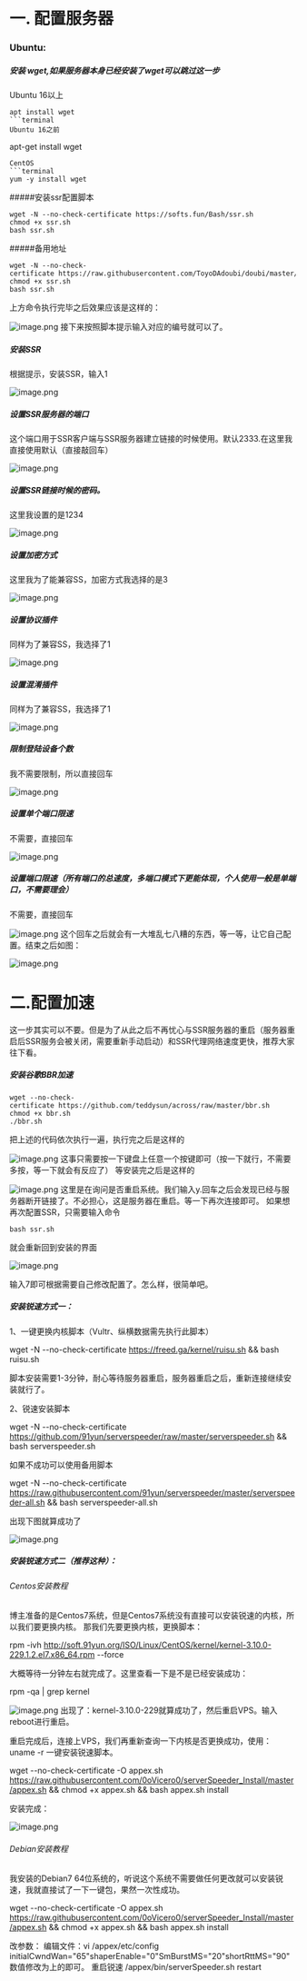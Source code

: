 # 一. 配置服务器
### Ubuntu:
##### 安装 wget,如果服务器本身已经安装了wget可以跳过这一步
Ubuntu 16以上
```terminal
apt install wget
```terminal
Ubuntu 16之前
```
apt-get install wget
```
CentOS
```terminal
yum -y install wget
```
#####安装ssr配置脚本
```terminal
wget -N --no-check-certificate https://softs.fun/Bash/ssr.sh
chmod +x ssr.sh
bash ssr.sh
```
#####备用地址
```terminal
wget -N --no-check-certificate https://raw.githubusercontent.com/ToyoDAdoubi/doubi/master/ssr.sh
chmod +x ssr.sh
bash ssr.sh
```
上方命令执行完毕之后效果应该是这样的：

![image.png](https://raw.githubusercontent.com/euhiduwu/SSR/master/images/myroot.png?token=AGINBPUPQNUTGZOQDE5T43K5GPUSC)
接下来按照脚本提示输入对应的编号就可以了。
##### 安装SSR
根据提示，安装SSR，输入1

![image.png](https://raw.githubusercontent.com/euhiduwu/SSR/master/images/1.png?token=AGINBPWGIZP2RWKLTNBOSWC5GPUIW)

##### 设置SSR服务器的端口
这个端口用于SSR客户端与SSR服务器建立链接的时候使用。默认2333.在这里我直接使用默认（直接敲回车）

![image.png](https://raw.githubusercontent.com/euhiduwu/SSR/master/images/2.png?token=AGINBPXRNB6ZKWPWC7Q5PSK5GPUTS)
##### 设置SSR链接时候的密码。
这里我设置的是1234

![image.png](https://raw.githubusercontent.com/euhiduwu/SSR/master/images/3.png?token=AGINBPXDMUCKV5M4EV2IDD25GPUU2)
##### 设置加密方式
这里我为了能兼容SS，加密方式我选择的是3

![image.png](https://raw.githubusercontent.com/euhiduwu/SSR/master/images/4.png?token=AGINBPSVI63UGJ6L35LS6S25GPUWI)
##### 设置协议插件
同样为了兼容SS，我选择了1

![image.png](https://raw.githubusercontent.com/euhiduwu/SSR/master/images/5.png?token=AGINBPVWTK3EZPYCYQQFVSK5GPUXG)
##### 设置混淆插件
同样为了兼容SS，我选择了1

![image.png](https://raw.githubusercontent.com/euhiduwu/SSR/master/images/6.png?token=AGINBPR7LFEQ2YLLL5CPYDK5GPU2S)
##### 限制登陆设备个数
我不需要限制，所以直接回车

![image.png](https://raw.githubusercontent.com/euhiduwu/SSR/master/images/7.png?token=AGINBPV74HA77ARDWZTCUYS5GPU3S)
##### 设置单个端口限速
不需要，直接回车

![image.png](https://raw.githubusercontent.com/euhiduwu/SSR/master/images/8.png?token=AGINBPSZU2NHMVNTO5ZXKKS5GPU4Y)
##### 设置端口限速（所有端口的总速度，多端口模式下更能体现，个人使用一般是单端口，不需要理会）
不需要，直接回车

![image.png](https://raw.githubusercontent.com/euhiduwu/SSR/master/images/9.png?token=AGINBPRVKCK3RDIZJJCPYV25GPU6I)
这个回车之后就会有一大堆乱七八糟的东西，等一等，让它自己配置。结束之后如图：

![image.png](https://raw.githubusercontent.com/euhiduwu/SSR/master/images/10.png?token=AGINBPRXRB37THHKYFR2UAS5GPU7U)
# 二.配置加速
这一步其实可以不要。但是为了从此之后不再忧心与SSR服务器的重启（服务器重启后SSR服务会被关闭，需要重新手动启动）和SSR代理网络速度更快，推荐大家往下看。
##### 安装谷歌BBR加速
```terminal
wget --no-check-certificate https://github.com/teddysun/across/raw/master/bbr.sh
chmod +x bbr.sh
./bbr.sh
```
把上述的代码依次执行一遍，执行完之后是这样的

![image.png](https://raw.githubusercontent.com/euhiduwu/SSR/master/images/11.png?token=AGINBPWBKT2CQ7KDFDJTVTC5GPVLO)
这事只需要按一下键盘上任意一个按键即可（按一下就行，不需要多按，等一下就会有反应了）
等安装完之后是这样的

![image.png](https://raw.githubusercontent.com/euhiduwu/SSR/master/images/12.png?token=AGINBPQIH2AMYNVXPU5MHX25GPVNO)
这里是在询问是否重启系统。我们输入y.回车之后会发现已经与服务器断开链接了。不必担心，这是服务器在重启。等一下再次连接即可。
如果想再次配置SSR，只需要输入命令
```terminal
bash ssr.sh
```
就会重新回到安装的界面

![image.png](https://raw.githubusercontent.com/euhiduwu/SSR/master/images/13.png?token=AGINBPS3FBTLCL4CORKEDM25GPVOY)

输入7即可根据需要自己修改配置了。怎么样，很简单吧。
##### 安装锐速方式一：
1、一键更换内核脚本（Vultr、纵横数据需先执行此脚本）

wget -N --no-check-certificate https://freed.ga/kernel/ruisu.sh && bash ruisu.sh

脚本安装需要1-3分钟，耐心等待服务器重启，服务器重启之后，重新连接继续安装就行了。

2、锐速安装脚本

wget -N --no-check-certificate https://github.com/91yun/serverspeeder/raw/master/serverspeeder.sh && bash serverspeeder.sh

如果不成功可以使用备用脚本

wget -N --no-check-certificate https://raw.githubusercontent.com/91yun/serverspeeder/master/serverspeeder-all.sh && bash serverspeeder-all.sh

出现下图就算成功了

![image.png](https://raw.githubusercontent.com/euhiduwu/SSR/master/images/%E9%94%90%E9%80%9F%E4%B8%80.jpg?token=AGINBPUYTCALI7IOWOMIEY25GPVQ4)
##### 安装锐速方式二（推荐这种）：
###### Centos安装教程
博主准备的是Centos7系统，但是Centos7系统没有直接可以安装锐速的内核，所以我们要更换内核。
那我们先要更换内核，更换脚本：

rpm -ivh http://soft.91yun.org/ISO/Linux/CentOS/kernel/kernel-3.10.0-229.1.2.el7.x86_64.rpm --force

大概等待一分钟左右就完成了。这里查看一下是不是已经安装成功：

rpm -qa | grep kernel

![image.png](https://raw.githubusercontent.com/euhiduwu/SSR/master/images/centos1.png?token=AGINBPTEE7P7XIQO54EK7C25GPVSU)
出现了：kernel-3.10.0-229就算成功了，然后重启VPS。输入 reboot进行重启。

重启完成后，连接上VPS，我们再重新查询一下内核是否更换成功，使用： uname -r
一键安装锐速脚本。

wget --no-check-certificate -O appex.sh https://raw.githubusercontent.com/0oVicero0/serverSpeeder_Install/master/appex.sh && chmod +x appex.sh && bash appex.sh install

安装完成：

![image.png](https://raw.githubusercontent.com/euhiduwu/SSR/master/images/centosDone.png?token=AGINBPS6B3CDL4WYI5RS5YS5GPVT2)

###### Debian安装教程
我安装的Debian7 64位系统的，听说这个系统不需要做任何更改就可以安装锐速，我就直接试了一下一键包，果然一次性成功。

wget --no-check-certificate -O appex.sh https://raw.githubusercontent.com/0oVicero0/serverSpeeder_Install/master/appex.sh && chmod +x appex.sh && bash appex.sh install

改参数：
编辑文件：vi /appex/etc/config
initialCwndWan="65"shaperEnable="0"SmBurstMS="20"shortRttMS="90"
数值修改为上的即可。
重启锐速
/appex/bin/serverSpeeder.sh restart